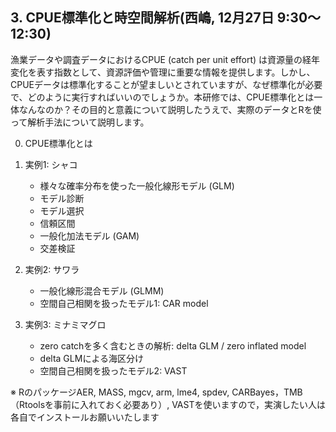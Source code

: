 
## 3. CPUE標準化と時空間解析(西嶋, 12月27日 9:30～12:30)

漁業データや調査データにおけるCPUE (catch per unit effort) は資源量の経年変化を表す指数として、資源評価や管理に重要な情報を提供します。しかし、CPUEデータは標準化することが望ましいとされていますが、なぜ標準化が必要で、どのように実行すればいいのでしょうか。本研修では、CPUE標準化とは一体なんなのか？その目的と意義について説明したうえで、実際のデータとRを使って解析手法について説明します。


0. CPUE標準化とは


1. 実例1: シャコ
   - 様々な確率分布を使った一般化線形モデル (GLM)
   - モデル診断
   - モデル選択
   - 信頼区間
   - 一般化加法モデル (GAM)
   - 交差検証


2. 実例2: サワラ
   - 一般化線形混合モデル (GLMM)
   - 空間自己相関を扱ったモデル1: CAR model


3. 実例3: ミナミマグロ
   - zero catchを多く含むときの解析: delta GLM / zero inflated model
   - delta GLMによる海区分け
   - 空間自己相関を扱ったモデル2: VAST


※ RのパッケージAER, MASS, mgcv, arm, lme4, spdev, CARBayes，TMB（Rtoolsを事前に入れておく必要あり）, VASTを使いますので，実演したい人は各自でインストールお願いいたします
